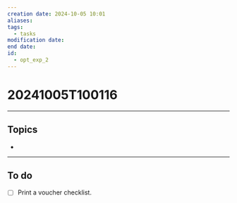 ```yaml
---
creation date: 2024-10-05 10:01
aliases: 
tags:
  - tasks
modification date: 
end date: 
id:
  - opt_exp_2
---
```

# 20241005T100116
---
## Topics
+ 
---
## To do
- [ ] Print a voucher checklist.